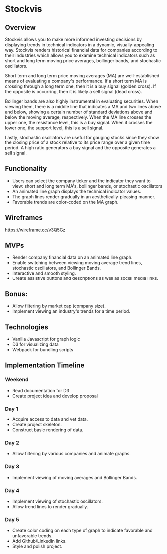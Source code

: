 # Stockvis
## Overview
Stockvis allows you to make more informed investing decisions by displaying trends in technical indicators in a dynamic, visually-appealing way. Stockvis renders historical financial data for companies according to their industries which allows you to examine technical indicators such as short and long term moving price averages, bollinger bands, and stochastic oscillators.

Short term and long term price moving averages (MA) are well-established means of evaluating a company's performance. If a short term MA is crossing through a long term one, then it is a buy signal (golden cross). If the opposite is occurring, then it is likely a sell signal (dead cross).

Bollinger bands are also highly instrumental in evaluating securities. When viewing them, there is a middle line that indicates a MA and two lines above and below, showing a certain number of standard deviations above and below the moving average, respectively. When the MA line crosses the upper one, the resistance level, this is a buy signal. When it crosses the lower one, the support level, this is a sell signal.

Lastly, stochastic oscillators are useful for gauging stocks since they show the closing price of a stock relative to its price range over a given time period. A high ratio generators a buy signal and the opposite generates a sell signal.

## Functionality
* Users can select the company ticker and the indicator they want to view: short and long term MA's, bollinger bands, or stochastic oscillators
* An animated line graph displays the technical indicator values.
* The graph lines render gradually in an aesthetically-pleasing manner.
* Favorable trends are color-coded on the MA graph.
## Wireframes
https://wireframe.cc/v3Q5Gz

## MVPs
* Render company financial data on an animated line graph.
* Enable switching between viewing moving average trend lines, stochastic oscillators, and Bollinger Bands.
* Interactive and smooth styling.
* Create assistive buttons and descriptions as well as social media links.
## Bonus:

* Allow filtering by market cap (company size).
* Implement viewing an industry's trends for a time period.
## Technologies
* Vanilla Javascript for graph logic
* D3 for visualizing data
* Webpack for bundling scripts
## Implementation Timeline
### Weekend
* Read documentation for D3
* Create project idea and develop proposal
### Day 1
* Acquire access to data and vet data.
* Create project skeleton.
* Construct basic rendering of data.
### Day 2
* Allow filtering by various companies and animate graphs.
### Day 3
* Implement viewing of moving averages and Bollinger Bands.
### Day 4
* Implement viewing of stochastic oscillators.
* Allow trend lines to render gradually.
### Day 5
* Create color coding on each type of graph to indicate favorable and unfavorable trends.
* Add Github/LinkedIn links.
* Style and polish project.
